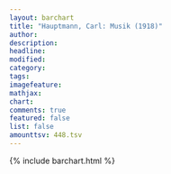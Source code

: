 ```yaml
---
layout: barchart
title: "Hauptmann, Carl: Musik (1918)"
author:
description:
headline:
modified:
category:
tags:
imagefeature: 
mathjax: 
chart: 
comments: true
featured: false
list: false
amounttsv: 448.tsv
---
```

{% include barchart.html %}
